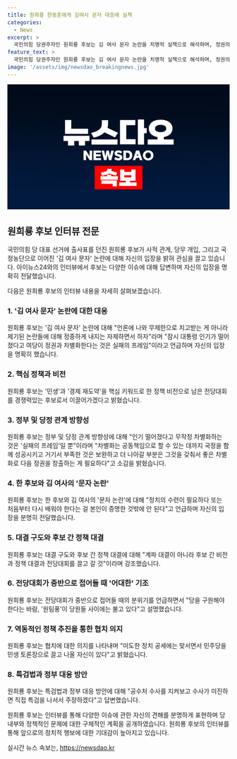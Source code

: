 ```yaml
---
title: 원희룡 한동훈에게 김여사 문자 대응에 실책
categories:
  - News
excerpt: >
  국민의힘 당권주자인 원희룡 후보는 김 여사 문자 논란을 치명적 실책으로 해석하며, 정권의 무작정 차별화는 실패 프레임이라고 주장했다. 또한, 민생과 경제 재도약을 핵심 키워드로 전당대회를 이끌어가고, 대통령의 낮은 지지율과 관련하여 차별화는 필요하나 무작정 차별화하는 것은 실패의 프레임일 뿐이라고 밝혔다. 또한, 나는 계파 싸움이 아닌 비전과 정책 대결을 강조하며, 원팀풍을 당원들 사이에 불고 있다고 설명했다. 또한, 민주당의 폭주를 막을 것이며, 공수처 수사를 지켜보고 공정하게 대응할 것이라고 밝혔다.
feature_text: >
  국민의힘 당권주자인 원희룡 후보는 김 여사 문자 논란을 치명적 실책으로 해석하며, 정권의 무작정 차별화는 실패 프레임이라고 주장했다. 또한, 민생과 경제 재도약을 핵심 키워드로 전당대회를 이끌어가고, 대통령의 낮은 지지율과 관련하여 차별화는 필요하나 무작정 차별화하는 것은 실패의 프레임일 뿐이라고 밝혔다. 또한, 나는 계파 싸움이 아닌 비전과 정책 대결을 강조하며, 원팀풍을 당원들 사이에 불고 있다고 설명했다. 또한, 민주당의 폭주를 막을 것이며, 공수처 수사를 지켜보고 공정하게 대응할 것이라고 밝혔다.
image: '/assets/img/newsdao_breakingnews.jpg'
---
```


<p><img src="/assets/img/newsdao_breakingnews.jpg" alt="bookingtag 속보" /></p>

<h2 data-ke-size="size26">원희룡 후보 인터뷰 전문</h2>

<p data-ke-size="size16">국민의힘 당 대표 선거에 출사표를 던진 원희룡 후보가 사적 관계, 당무 개입, 그리고 국정농단으로 이어진 '김 여사 문자' 논란에 대해 자신의 입장을 밝혀 관심을 끌고 있습니다. 아이뉴스24와의 인터뷰에서 후보는 다양한 이슈에 대해 답변하며 자신의 입장을 명확히 전달했습니다.</p>

<p data-ke-size="size16">다음은 원희룡 후보의 인터뷰 내용을 자세히 살펴보겠습니다.</p>

<h3>1. '김 여사 문자' 논란에 대한 대응</h3>

<p data-ke-size="size16">원희룡 후보는 '김 여사 문자' 논란에 대해 "언론에 나와 무제한으로 치고받는 게 아니라 제기된 논란들에 대해 정중하게 내지는 자제하면서 하자"라며 "잠시 대통령 인기가 떨어졌다고 여당이 정권과 차별화한다는 것은 실패의 프레임"이라고 언급하며 자신의 입장을 명확히 했습니다.</p>

<h3>2. 핵심 정책과 비전</h3>

<p data-ke-size="size16">원희룡 후보는 '민생'과 '경제 재도약'을 핵심 키워드로 한 정책 비전으로 남은 전당대회를 경쟁력있는 후보로서 이끌어가겠다고 밝혔습니다.</p>

<h3>3. 정부 및 당정 관계 방향성</h3>

<p data-ke-size="size16">원희룡 후보는 정부 및 당정 관계 방향성에 대해 "인기 떨어졌다고 무작정 차별화하는 것은 '실패의 프레임'일 뿐"이라며 "차별화는 공동책임으로 할 수 있는 데까지 국정을 함께 성공시키고 거기서 부족한 것은 보완하고 더 나아갈 부분은 그것을 갖춰서 좋은 차별화로 다음 정권을 창출하는 게 필요하다"고 소감을 밝혔습니다.</p>

<h3>4. 한 후보와 김 여사의 '문자 논란'</h3>

<p data-ke-size="size16">원희룡 후보는 한 후보와 김 여사의 '문자 논란'에 대해 "정치의 수련이 필요하다 또는 처음부터 다시 배워야 한다는 걸 본인이 증명한 것밖에 안 된다"고 언급하며 자신의 입장을 분명히 전달했습니다.</p>

<h3>5. 대결 구도와 후보 간 정책 대결</h3>

<p data-ke-size="size16">원희룡 후보는 대결 구도와 후보 간 정책 대결에 대해 "계파 대결이 아니라 후보 간 비전과 정책 대결과 전당대회를 끌고 갈 것"이라며 강조했습니다.</p>

<h3>6. 전당대회가 중반으로 접어들 때 '어대한' 기조</h3>

<p data-ke-size="size16">원희룡 후보는 전당대회가 중반으로 접어들 때의 분위기를 언급하면서 "당을 구원해야 한다는 바람, '원팀풍'이 당원들 사이에는 불고 있다"고 설명했습니다.</p>

<h3>7. 역동적인 정책 추진을 통한 협치 의지</h3>

<p data-ke-size="size16">원희룡 후보는 협치에 대한 의지를 나타내며 "미도한 정치 공세에는 맞서면서 민주당을 민생 토론장으로 끌고 나올 자신이 있다"고 밝혔습니다.</p>

<h3>8. 특검법과 정부 대응 방안</h3>

<p data-ke-size="size16">원희룡 후보는 특검법과 정부 대응 방안에 대해 "공수처 수사를 지켜보고 수사가 미진하면 직접 특검을 나서서 주장하겠다"고 답변했습니다.</p>

<p data-ke-size="size16">원희룡 후보는 인터뷰를 통해 다양한 이슈에 관한 자신의 견해를 분명하게 표현하며 당 내부와 정책적인 문제에 대한 구체적인 계획을 공개하였습니다. 원희룡 후보의 인터뷰를 통해 앞으로의 정치적 행보에 대한 기대감이 높아지고 있습니다.</p>
실시간 뉴스 속보는, <a href="https://newsdao.kr" rel="dofollow">https://newsdao.kr</a>


